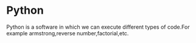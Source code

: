 # Python
Python is a software in which we can execute different types of code.For example armstrong,reverse number,factorial,etc.
